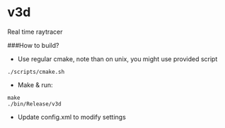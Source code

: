v3d
===

Real time raytracer

###How to build?

* Use regular cmake, note than on unix, you might use provided script
```
./scripts/cmake.sh
```
* Make & run:
```
make
./bin/Release/v3d
```
* Update config.xml to modify settings
